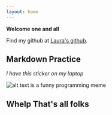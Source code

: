 ```yaml
---
layout: home 
---
```


**Welcome one and all**

Find my github at [Laura's github](https://github.com/laurajones2/laurajones2.github.io.git).

## Markdown Practice

*I have this sticker on my laptop*

![alt text is a funny programming meme](https://i.pinimg.com/originals/4f/54/29/4f5429df5ea6361fa8d3f08dfcdccdf9.jpg)

## **Whelp That's all folks**
